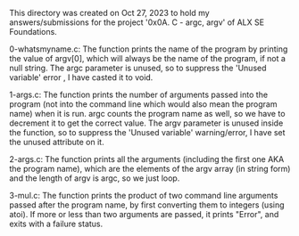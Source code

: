 This directory was created on Oct 27, 2023 to hold my answers/submissions
for the project '0x0A. C - argc, argv' of ALX SE Foundations.

0-whatsmyname.c: The function prints the name of the program by printing the
value of argv[0], which will always be the name of the program, if not a null
string. The argc parameter is unused, so to suppress the 'Unused variable' error
, I have casted it to void.


1-args.c: The function prints the number of arguments passed into the program
(not into the command line which would also mean the program name) when it is
run. argc counts the program name as well, so we have to decrement it to get
the correct value. The argv parameter is unused inside the function, so to
suppress the 'Unused variable' warning/error, I have set the unused attribute
on it.

2-args.c: The function prints all the arguments (including the first one AKA
the program name), which are the elements of the argv array (in string form)
and the length of argv is argc, so we just loop.

3-mul.c: The function prints the product of two command line arguments passed
after the program name, by first converting them to integers (using atoi). If
more or less than two arguments are passed, it prints "Error", and exits with
a failure status.
